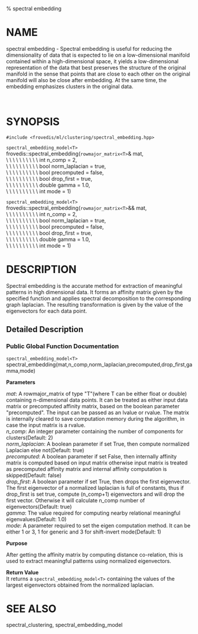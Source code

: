 % spectral embedding

# NAME
spectral embedding - Spectral embedding is useful for reducing the dimensionality of data that is expected to lie on a low-dimensional manifold contained within a high-dimensional space, it yields a low-dimensional representation of the data that best preserves the structure of the original manifold in the sense that points that are close to each other on the original manifold will also be close after embedding. At the same time, the embedding emphasizes clusters in the original data.

<br>

# SYNOPSIS
`#include <frovedis/ml/clustering/spectral_embedding.hpp>`  

`spectral_embedding_model<T>`   
frovedis::spectral_embedding(`rowmajor_matrix<T>`& mat,  
\  \  \  \  \  \  \  \  \  \ int n_comp = 2,  
\  \  \  \  \  \  \  \  \  \ bool norm_laplacian = true,  
\  \  \  \  \  \  \  \  \  \ bool precomputed = false,  
\  \  \  \  \  \  \  \  \  \ bool drop_first = true,  
\  \  \  \  \  \  \  \  \  \ double gamma = 1.0,  
\  \  \  \  \  \  \  \  \  \ int mode = 1)

`spectral_embedding_model<T>`  
frovedis::spectral_embedding(`rowmajor_matrix<T>`&& mat,  
\  \  \  \  \  \  \  \  \  \ int n_comp = 2,  
\  \  \  \  \  \  \  \  \  \ bool norm_laplacian = true,  
\  \  \  \  \  \  \  \  \  \ bool precomputed = false,  
\  \  \  \  \  \  \  \  \  \ bool drop_first = true,  
\  \  \  \  \  \  \  \  \  \ double gamma = 1.0,  
\  \  \  \  \  \  \  \  \  \ int mode = 1)

# DESCRIPTION
Spectral embedding is the accurate method for extraction of meaningful patterns in high dimensional data. It forms an affinity matrix given by the specified function and applies spectral decomposition to the corresponding graph laplacian. The resulting transformation is given by the value of the eigenvectors for each data point.

## Detailed Description  
### Public Global Function Documentation  

`spectral_embedding_model<T>`  
spectral_embedding(mat,n_comp,norm_laplacian,precomputed,drop_first,gamma,mode)

__Parameters__   

_mat_: A rowmajor_matrix of type "T"(where T can be either float or double) containing n-dimensional data points. It can be treated as either input data matrix or precomputed affinity matrix, based on the boolean parameter "precomputed". The input can be passed as an lvalue or rvalue. The matrix is internally cleared to save computation memory during the algorithm, in case the input matrix is a rvalue.   
_n\_comp_: An integer parameter containing the number of components for clusters(Default: 2)  
_norm\_laplacian_: A boolean parameter if set True, then compute normalized Laplacian else not(Default: true)  
_precomputed_: A boolean parameter if set False, then internally affinity matrix is computed based on input matrix otherwise input matrix is treated as precomputed affinity matrix and internal affinity computation is skipped(Default: false)  
_drop\_first_: A boolean parameter if set True, then drops the first eigenvector. The first eigenvector of a normalized laplacian is full of constants, thus if drop_first is set true, compute (n_comp+1) eigenvectors and will drop the first vector. Otherwise it will calculate n_comp number of eigenvectors(Default: true)  
_gamma_: The value required for computing nearby relational meaningful eigenvalues(Default: 1.0)  
_mode_: A parameter required to set the eigen computation method. It can be either 1 or 3, 1 for generic and 3 for shift-invert mode(Default: 1)  


__Purpose__  

After getting the affinity matrix by computing distance co-relation, this is used to extract meaningful patterns using normalized eigenvectors.

__Return Value__  
It returns a `spectral_embedding_model<T>` containing the values of the largest eigenvectors obtained from the normalized laplacian.

# SEE ALSO
spectral_clustering, spectral_embedding_model

